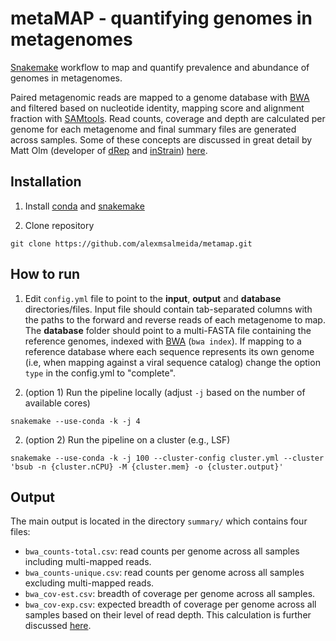 # metaMAP - quantifying genomes in metagenomes

[Snakemake](https://snakemake.readthedocs.io/en/stable/getting_started/installation.html) workflow to map and quantify prevalence and abundance of genomes in metagenomes.

Paired metagenomic reads are mapped to a genome database with [BWA](http://bio-bwa.sourceforge.net/) and filtered based on nucleotide identity, mapping score and alignment fraction with [SAMtools](http://www.htslib.org/). Read counts, coverage and depth are calculated per genome for each metagenome and final summary files are generated across samples. Some of these concepts are discussed in great detail by Matt Olm (developer of [dRep](https://drep.readthedocs.io/en/latest/) and [inStrain](https://instrain.readthedocs.io/en/latest/index.html)) [here](https://instrain.readthedocs.io/en/latest/important_concepts.html#an-overview-of-instrain-and-the-data-it-generates).

## Installation

1. Install [conda](https://conda.io/projects/conda/en/latest/user-guide/install/index.html) and [snakemake](https://snakemake.readthedocs.io/en/stable/getting_started/installation.html)

2. Clone repository
```
git clone https://github.com/alexmsalmeida/metamap.git
```

## How to run

1. Edit `config.yml` file to point to the <b>input</b>, <b>output</b> and <b>database</b> directories/files. Input file should contain tab-separated columns with the paths to the forward and reverse reads of each metagenome to map. The <b>database</b> folder should point to a multi-FASTA file containing the reference genomes, indexed with [BWA](http://bio-bwa.sourceforge.net/) (`bwa index`). If mapping to a reference database where each sequence represents its own genome (i.e, when mapping against a viral sequence catalog) change the option `type` in the config.yml to "complete".

2. (option 1) Run the pipeline locally (adjust `-j` based on the number of available cores)
```
snakemake --use-conda -k -j 4
```
2. (option 2) Run the pipeline on a cluster (e.g., LSF)
```
snakemake --use-conda -k -j 100 --cluster-config cluster.yml --cluster 'bsub -n {cluster.nCPU} -M {cluster.mem} -o {cluster.output}'
```

## Output

The main output is located in the directory `summary/` which contains four files:

* `bwa_counts-total.csv`: read counts per genome across all samples including multi-mapped reads.
* `bwa_counts-unique.csv`: read counts per genome across all samples excluding multi-mapped reads.
* `bwa_cov-est.csv`: breadth of coverage per genome across all samples.
* `bwa_cov-exp.csv`: expected breadth of coverage per genome across all samples based on their level of read depth. This calculation is further discussed [here](https://instrain.readthedocs.io/en/latest/important_concepts.html#detecting-organisms-in-metagenomic-data).
